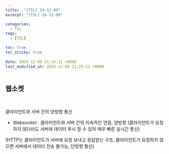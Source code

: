 ```yaml
---
title:  "[TIL] 24-12-09"
excerpt: "[TIL] 24-12-09"

categories:
  - TIL
tags:
  - [TIL]

toc: true
toc_sticky: true
 
date: 2024-12-09 21:24:11 +0900
last_modified_at: 2024-12-09 21:25:12 +0900
---
```


## 웹소켓

<br>

클라이언트와 서버 간의 양방향 통신

- Websocket : 클라이언트와 서버 간의 지속적인 연결, 양방향 (클라이언트가 요청하지 않더라도 서버에 데이터 푸시 할 수 있어 매우 빠른 실시간 통신)

(HTTP는 클라이언트가 서버에 요청 보내고 응답받는 구조, 클라이언트가 요청하지 않으면 서버에서 데이터 전송 불가능, 단방향 통신)